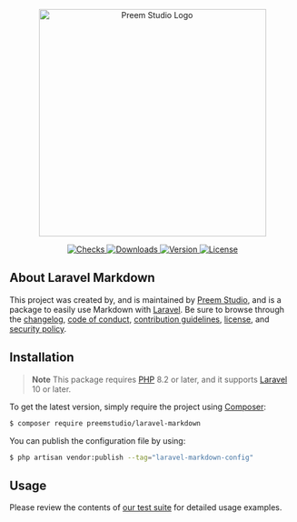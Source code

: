 <p align="center">
    <a href="https://preem.studio" target="_blank">
        <img src="https://raw.githubusercontent.com/PreemStudio/assets/main/logo-text.svg" width="400" alt="Preem Studio Logo" />
    </a>
</p>

<p align="center">
    <a href="https://github.com/PreemStudio/laravel-markdown/actions">
        <img src="https://badge.sh/github/check-runs/PreemStudio/laravel-markdown" alt="Checks" />
    </a>
    <a href="https://packagist.org/packages/preemstudio/laravel-markdown">
        <img src="https://badge.sh/packagist/downloads/PreemStudio/laravel-markdown" alt="Downloads" />
    </a>
    <a href="https://packagist.org/packages/preemstudio/laravel-markdown">
        <img src="https://badge.sh/packagist/version/PreemStudio/laravel-markdown" alt="Version" />
    </a>
    <a href="https://packagist.org/packages/preemstudio/laravel-markdown">
        <img src="https://badge.sh/packagist/license/PreemStudio/laravel-markdown" alt="License" />
    </a>
</p>

## About Laravel Markdown

This project was created by, and is maintained by [Preem Studio](https://github.com/PreemStudio), and is a package to easily use Markdown with [Laravel](https://laravel.com/). Be sure to browse through the [changelog](CHANGELOG.md), [code of conduct](.github/CODE_OF_CONDUCT.md), [contribution guidelines](.github/CONTRIBUTING.md), [license](LICENSE), and [security policy](.github/SECURITY.md).

## Installation

> **Note**
> This package requires [PHP](https://www.php.net/) 8.2 or later, and it supports [Laravel](https://laravel.com/) 10 or later.

To get the latest version, simply require the project using [Composer](https://getcomposer.org/):

```bash
$ composer require preemstudio/laravel-markdown
```

You can publish the configuration file by using:

```bash
$ php artisan vendor:publish --tag="laravel-markdown-config"
```

## Usage

Please review the contents of [our test suite](/tests) for detailed usage examples.
